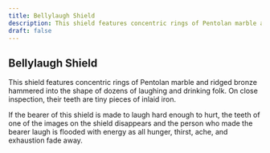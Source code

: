 ```yaml
---
title: Bellylaugh Shield
description: This shield features concentric rings of Pentolan marble and ridged bronze hammered into the shape of dozens of laughing and drinking folk. On close inspection, their teeth are tiny pieces of inlai...
draft: false
---
```


## Bellylaugh Shield

This shield features concentric rings of Pentolan marble and ridged bronze hammered into the shape of dozens of laughing and drinking folk. On close inspection, their teeth are tiny pieces of inlaid iron.

If the bearer of this shield is made to laugh hard enough to hurt, the teeth of one of the images on the shield disappears and the person who made the bearer laugh is flooded with energy as all hunger, thirst, ache, and exhaustion fade away.
